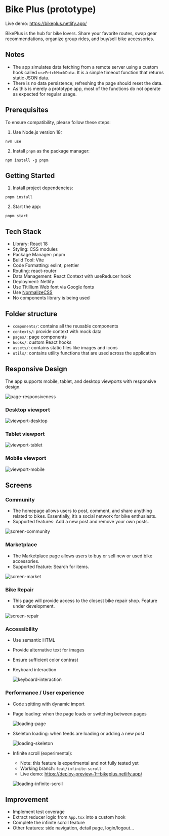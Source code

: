 # Bike Plus (prototype)

Live demo: https://bikeplus.netlify.app/

BikePlus is the hub for bike lovers. Share your favorite routes, swap gear recommendations, organize group rides, and buy/sell bike accessories.

## Notes

- The app simulates data fetching from a remote server using a custom hook called `useFetchMockData`. It is a simple timeout function that returns static JSON data.
- There is no data persistence; refreshing the page should reset the data.
- As this is merely a prototype app, most of the functions do not operate as expected for regular usage.

## Prerequisites

To ensure compatibility, please follow these steps:

1. Use Node.js version 18:

```
nvm use
```

2. Install `pnpm` as the package manager:

```
npm install -g pnpm
```

## Getting Started

1. Install project dependencies:

```
pnpm install
```

2. Start the app:

```
pnpm start
```

## Tech Stack

- Library: React 18
- Styling: CSS modules
- Package Manager: pnpm
- Build Tool: Vite
- Code Formatting: eslint, prettier
- Routing: react-router
- Data Management: React Context with useReducer hook
- Deployment: Netlify
- Use Titillium Web font via Google fonts
- Use [NormalizeCSS](https://github.com/necolas/normalize.css/)
- No components library is being used

## Folder structure

- `components/`: contains all the reusable components
- `contexts/`: provide context with mock data
- `pages/`: page components
- `hooks/`: custom React hooks
- `assets/`: contains static files like images and icons
- `utils/`: contains utility functions that are used across the application

## Responsive Design

The app supports mobile, tablet, and desktop viewports with responsive design.

![page-responsiveness](README-assets/page-responsiveness.gif)

### Desktop viewport

![viewport-desktop](README-assets/viewport-desktop.png)

### Tablet viewport

![viewport-tablet](README-assets/viewport-tablet.png)

### Mobile viewport

![viewport-mobile](README-assets/viewport-mobile.png)

## Screens

### Community

- The homepage allows users to post, comment, and share anything related to bikes. Essentially, it’s a social network for bike enthusiasts.
- Supported features: Add a new post and remove your own posts.

![screen-community](README-assets/screen-community.png)

### Marketplace

- The Marketplace page allows users to buy or sell new or used bike accessories.
- Supported feature: Search for items.

![screen-market](README-assets/screen-market.png)

### Bike Repair

- This page will provide access to the closest bike repair shop. Feature under development.

![screen-repair](README-assets/screen-repair.png)

### Accessibility

- Use semantic HTML
- Provide alternative text for images
- Ensure sufficient color contrast
- Keyboard interaction

  ![keyboard-interaction](README-assets/keyboard-interaction.gif)

### Performance / User experience

- Code spitting with dynamic import
- Page loading: when the page loads or switching between pages

  ![loading-page](README-assets/loading-page.gif)

- Skeleton loading: when feeds are loading or adding a new post

  ![loading-skeleton](README-assets/loading-skeleton.gif)

- Infinite scroll (experimental):

  - Note: this feature is experimental and not fully tested yet
  - Working branch: `feat/infinite-scroll`
  - Live demo: https://deploy-preview-1--bikeplus.netlify.app/

  ![loading-infinite-scroll](README-assets/loading-infinite-scroll.gif)

## Improvement

- Implement test coverage
- Extract reducer logic from `App.tsx` into a custom hook
- Complete the infinite scroll feature
- Other features: side navigation, detail page, login/logout...
